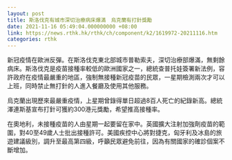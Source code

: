 ```yaml
---
layout: post
title: 斯洛伐克有城市深切治療病床爆滿　烏克蘭有打針獎勵
date: 2021-11-16 05:49:04.000000000 +08:00
link: https://news.rthk.hk/rthk/ch/component/k2/1619972-20211116.htm
categories: rthk
---
```


新冠疫情在歐洲反彈。在斯洛伐克東北部城市普勒索夫，深切治療部爆滿，無剩餘病床。斯洛伐克是疫苗接種率較低的歐洲國家之一，總統查普托娃簽署新法例，容許政府在疫情最嚴重的地區，強制無接種新冠疫苗的民眾，一星期檢測兩次才可以上班，同時禁止無打針的人進入餐廳及使用其他服務。

烏克蘭出現歷來最嚴重疫情，上星期曾錄得單日超過8百人死亡的紀錄新高。總統澤連斯基宣布打針可獲約300港元獎勵，希望推高接種率。

在奧地利，未接種疫苗的人由星期一起要留在家中。英國擴大注射加強劑疫苗的範圍，對40至49歲人士批出接種許可。美國疾控中心將對捷克，匈牙利及冰島的旅遊建議級別，調升至最高第四級，呼籲民眾避免前往，因為有關國家的確診個案不斷增加。
